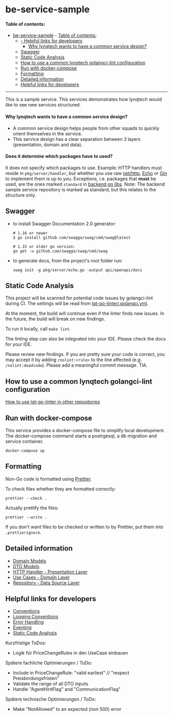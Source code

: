 # be-service-sample

#### Table of contents:

- [be-service-sample](#be-service-sample) - [Table of contents:](#table-of-contents)
  - [- Helpful links for developers](#--helpful-links-for-developers)
    - [Why lynqtech wants to have a common service design?](#why-lynqtech-wants-to-have-a-common-service-design)
  - [Swagger](#swagger)
  - [Static Code Analysis](#static-code-analysis)
  - [How to use a common lynqtech golangci-lint configuration](#how-to-use-a-common-lynqtech-golangci-lint-configuration)
  - [Run with docker-compose](#run-with-docker-compose)
  - [Formatting](#formatting)
  - [Detailed information](#detailed-information)
  - [Helpful links for developers](#helpful-links-for-developers)

---

This is a sample service. This services demonstrates how lynqtech would like to see new services structured.

#### Why lynqtech wants to have a common service design?

- A common service design helps people from other squads to quickly orient themselves in the service.
- This service design has a clear separation between 3 layers (presentation, domain and data).

#### Does it determine which packages have to used?

It does not specify which packages to use. Example: HTTP handlers must reside in `pkg/server/handler`, but whether you use raw [net/http](https://pkg.go.dev/net/http), [Echo](https://echo.labstack.com/) or [Gin](https://gin-gonic.com/) to implement them is up to you. Exceptions, i.e. packages that **must** be used, are the ones marked `standard` in [backend go libs](https://lynqtech.atlassian.net/wiki/x/6wc2G). Note: The backend sample service repository is marked as standard, but this relates to the structure only.

## Swagger

- to install Swagger Documentation 2.0 generator:

  ```
  # 1.16 or newer
  $ go install github.com/swaggo/swag/cmd/swag@latest

  # 1.15 or older go version:
  go get -u github.com/swaggo/swag/cmd/swag
  ```

- to generate docs, from the project's root folder run:
  ```
  swag init -g pkg/server/echo.go -output api/openapi/docs
  ```

## Static Code Analysis

This project will be scanned for potential code issues by golangci-lint during CI. The settings will be read from [lqt-go-linter/.golangci.yml](lqt-go-linter/.golangci.yml).

At the moment, the build will continue even if the linter finds new issues. In the future, the build will break on new findings.

To run it locally, call `make lint`.

The linting step can also be integrated into your IDE. Please check the docs for your IDE.

Please review new findings. If you are pretty sure your code is correct, you may accept it by adding `/nolint:<rule>` to the line affected (e.g. `/nolint:deadcode`). Please add a meaningful commit message. TIA.

## How to use a common lynqtech golangci-lint configuration
[How to use lgt-go-linter in other repositories](https://lynqtech.atlassian.net/l/cp/0n1T1uQu)

## Run with docker-compose

This service provides a docker-compose file to simplify local development. The docker-compose command starts a postrgesql, a db migration and service container.

```
docker-compose up
```

## Formatting

Non-Go code is formatted using [Prettier](https://prettier.io/).

To check files whether they are formatted correctly:

```
prettier --check .
```

Actually prettify the files:

```
prettier --write .
```

If you don't want files to be checked or written to by Prettier, put them into `.prettierignore`.

## Detailed information

- [Domain Models](./pkg/model/domain/domain.md)
- [DTO Models](./pkg/model/dto/dto.md)
- [HTTP Handler - Presentation Layer](./pkg/server/handler/handler.md)
- [Use Cases - Domain Layer](./pkg/usecase/usecase.md)
- [Repository - Data Source Layer](./pkg/repository/repository.md)

## Helpful links for developers

- [Conventions](https://lynqtech.atlassian.net/wiki/x/tCC9Fw)
- [Logging Conventions](https://lynqtech.atlassian.net/wiki/x/XQEqHQ)
- [Error Handling](https://lynqtech.atlassian.net/wiki/x/bgCHI)
- [Eventing](https://lynqtech.atlassian.net/wiki/x/vAj3G)
- [Static Code Analysis](https://lynqtech.atlassian.net/wiki/x/GQDYIQ)

Kurzfristige ToDos:
- Logik für PriceChangeRules in den UseCase einbauen

Spätere fachliche Optimierungen / ToDo:
- Include in PriceChangeRule: "valid earliest" // "respect Preisbindungsfristen"
- Validate the range of all DTO inputs
- Handle "AgentHintFlag" and "CommunicationFlag"

Spätere technische Optimierungen / ToDo:
- Make "NotAllowed" to an expected (non 500) error

